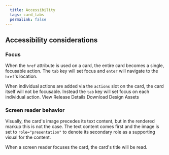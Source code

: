 ```yaml
---
  title: Accessibility
  tags: card_tabs
  permalink: false
---
```


## Accessibility considerations

### Focus

When the `href` attribute is used on a card, the entire card becomes a single, focusable action. The `tab` key will set focus and `enter` will navigate to the `href`'s location.

<esds-rendered-example label="href attribute (single focus target)">
  <esds-card style="width: 350px" img-src="/images/card/New Zealand Mount Cook.png" title="View the latest release" description="We've moved mountains with our latest changes." href="http://example.com"></esds-card>
</esds-rendered-example>

When individual actions are added via the `actions` slot on the card, the card itself will not be focusable. Instead the `tab` key will set focus on each individual action.
<esds-rendered-example label="Two actions (multiple focus targets)">
<esds-card style="width: 350px" img-src="/images/card/Interlaken Dusk.png" title="Release details" description="Learn more about the release details or download the latest design assets">
<esds-button slot="actions" size="small" variant="secondary">View Release Details</esds-button>
<esds-button slot="actions" size="small" variant="secondary">Download Design Assets</esds-button>
</esds-card>
</esds-rendered-example>

### Screen reader behavior

Visually, the card's image precedes its text content, but in the rendered markup this is not the case. The text content comes first and the image is set to `role="presentation"` to denote its secondary role as a supporting visual for the content.

When a screen reader focuses the card, the card's title will be read.

<esds-rendered-example>
<esds-card style="width: 350px" href="http://example.com/v4" title="Release details" description="Learn more about the release details or download the latest design assets" img-src="/images/landscape.png">
</esds-card>
</esds-rendered-example>
